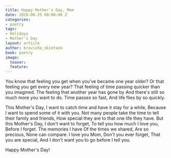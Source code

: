 ```yaml
---
title: Happy Mother's Day, Mom
date: 2020-06-25 00:00:00 Z
categories:
- poetry
tags:
- Holidays
- Mother's Day
layout: article
author: bravisha_skietano
book: poetry
image:
  teaser: 
  feature: 
---
```


You know that feeling you get when you've became one year older?
Or that feeling you get every new year?
That feeling of time passing quicker than you imagined.
The feeling that another year has gone by
And there's still so much more you want to do.
Time passes so fast,
And life flies by so quickly.

This Mother's Day, I want to catch time and have it stay for a while,
Because I want to spend some of it with you.
Not many people take the time to tell their family and friends,
How special they are to that one life they have.
But this Mother's Day,
I don't want to forget,
To tell you how much I love you,
Before I forget.
The memories I have
Of the times we shared,
Are so precious,
None can compare.
I love you Mom,
Don't you ever forget,
That you are special,
And I don't want you to go before I tell you.

Happy Mother's Day!
